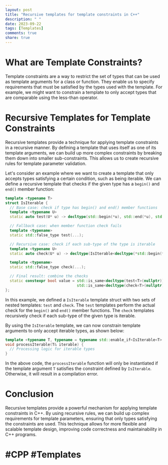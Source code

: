 ```yaml
---
layout: post
title: "Recursive templates for template constraints in C++"
description: " "
date: 2023-09-22
tags: [Templates]
comments: true
share: true
---
```


# What are Template Constraints?

Template constraints are a way to restrict the set of types that can be used as template arguments for a class or function. They enable us to specify requirements that must be satisfied by the types used with the template. For example, we might want to constrain a template to only accept types that are comparable using the less-than operator.

# Recursive Templates for Template Constraints

Recursive templates provide a technique for applying template constraints in a recursive manner. By defining a template that uses itself as one of its template arguments, we can build up more complex constraints by breaking them down into smaller sub-constraints. This allows us to create recursive rules for template parameter validation.

Let's consider an example where we want to create a template that only accepts types satisfying a certain condition, such as being iterable. We can define a recursive template that checks if the given type has a `begin()` and `end()` member function:

```cpp
template <typename T>
struct IsIterable {
  // Base case: check if type has begin() and end() member functions
  template <typename U>
  static auto test(U* u) -> decltype(std::begin(*u), std::end(*u), std::true_type());

  // Fallback case: when member function check fails
  template <typename>
  static std::false_type test(...);

  // Recursive case: check if each sub-type of the type is iterable
  template <typename U>
  static auto check(U* u) -> decltype(IsIterable<decltype(*std::begin(*u))>::value);

  template <typename>
  static std::false_type check(...);

  // Final result: combine the checks
  static constexpr bool value = std::is_same<decltype(test<T>(nullptr)), std::true_type>::value &&
                                std::is_same<decltype(check<T>(nullptr)), std::true_type>::value;
};
```

In this example, we defined a `IsIterable` template struct with two sets of nested templates: `test` and `check`. The `test` templates perform the actual check for the `begin()` and `end()` member functions. The `check` templates recursively check if each sub-type of the given type is iterable.

By using the `IsIterable` template, we can now constrain template arguments to only accept iterable types, as shown below:

```cpp
template <typename T, typename = typename std::enable_if<IsIterable<T>::value>::type>
void processIterable(T& iterable) {
  // Processing logic for iterable types
}
```

In the above code, the `processIterable` function will only be instantiated if the template argument `T` satisfies the constraint defined by `IsIterable`. Otherwise, it will result in a compilation error.

# Conclusion

Recursive templates provide a powerful mechanism for applying template constraints in C++. By using recursive rules, we can build up complex requirements for template parameters, ensuring that only types satisfying the constraints are used. This technique allows for more flexible and scalable template design, improving code correctness and maintainability in C++ programs.

# #CPP #Templates